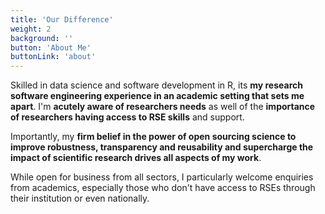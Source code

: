```yaml
---
title: 'Our Difference'
weight: 2
background: ''
button: 'About Me'
buttonLink: 'about'
---
```


Skilled in data science and software development in R, its **my research software engineering experience in an academic setting that sets me apart**. I'm **acutely aware of researchers needs** as well of the **importance of researchers having access to RSE skills** and support. 

Importantly, my **firm belief in the power of open sourcing science to improve robustness, transparency and reusability and supercharge the impact of scientific research drives all aspects of my work**.

While open for business from all sectors, I particularly welcome enquiries from academics, especially those who don't have access to RSEs through their institution or even nationally.
